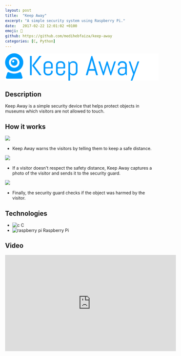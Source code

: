 ```yaml
---
layout: post
title:  "Keep Away"
excerpt: "A simple security system using Raspberry Pi."
date:   2017-02-22 12:01:02 +0100
emoji: 🗿
github: https://github.com/medihebfaiza/keep-away
categories: [C, Python]
---
```


![](https://github.com/medihebfaiza/KeepAway/blob/master/docs/Logo.png?raw=true)

## Description

Keep Away is a simple security device that helps protect objects in museums which visitors are not allowed to touch.

## How it works 

![](https://github.com/medihebfaiza/KeepAway/blob/master/docs/tex/imgs/fonct1.png?raw=true)

* Keep Away warns the visitors by telling them to keep a safe distance.

![](https://github.com/medihebfaiza/KeepAway/blob/master/docs/tex/imgs/fonct2.png?raw=true)

* If a visitor doesn't respect the safety distance, Keep Away captures a photo of the visitor and sends it to the security guard.

![](https://github.com/medihebfaiza/KeepAway/blob/master/docs/tex/imgs/fonct3.png?raw=true)

* Finally, the security guard checks if the object was harmed by the visitor.

## Technologies

- <img src="https://cdn.svgporn.com/logos/c.svg" alt="c" style="width:20px;"/> C
- <img src="https://cdn.svgporn.com/logos/raspberry-pi.svg" alt="raspberry pi" style="width:20px;"/> Raspberry Pi

## Video

<iframe width="560" height="315" src="https://www.youtube.com/embed/P4nUwxE2ia0" frameborder="0" allow="accelerometer; autoplay; encrypted-media; gyroscope; picture-in-picture" allowfullscreen></iframe>
